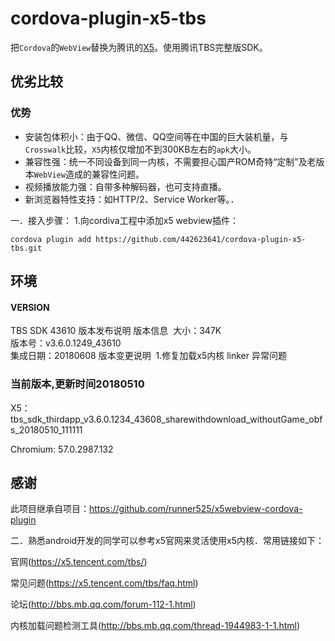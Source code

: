 # cordova-plugin-x5-tbs

把``Cordova``的``WebView``替换为腾讯的[X5](http://x5.tencent.com/)。使用腾讯TBS完整版SDK。

## 优劣比较

### 优势
- 安装包体积小：由于QQ、微信、QQ空间等在中国的巨大装机量，与``Crosswalk``比较，``X5``内核仅增加不到300KB左右的``apk``大小。
- 兼容性强：统一不同设备到同一内核，不需要担心国产ROM奇特“定制”及老版本``WebView``造成的兼容性问题。
- 视频播放能力强：自带多种解码器，也可支持直播。
- 新浏览器特性支持：如HTTP/2、Service Worker等。．

一．接入步骤：
1.向cordiva工程中添加x5 webview插件：
```
cordova plugin add https://github.com/442623641/cordova-plugin-x5-tbs.git

```

## 环境
#### VERSION

TBS SDK 43610 版本发布说明
版本信息     大小：347K       
版本号：v3.6.0.1249_43610       
集成日期：20180608
版本变更说明     1.修复加载x5内核 linker 异常问题


### 当前版本,更新时间20180510

X5：tbs_sdk_thirdapp_v3.6.0.1234_43608_sharewithdownload_withoutGame_obfs_20180510_111111

Chromium: 57.0.2987.132



## 感谢

此项目继承自项目：https://github.com/runner525/x5webview-cordova-plugin


二．熟悉android开发的同学可以参考x5官网来灵活使用x5内核．常用链接如下：

官网(https://x5.tencent.com/tbs/)

常见问题(https://x5.tencent.com/tbs/faq.html)

论坛(http://bbs.mb.qq.com/forum-112-1.html)

内核加载问题检测工具(http://bbs.mb.qq.com/thread-1944983-1-1.html)




